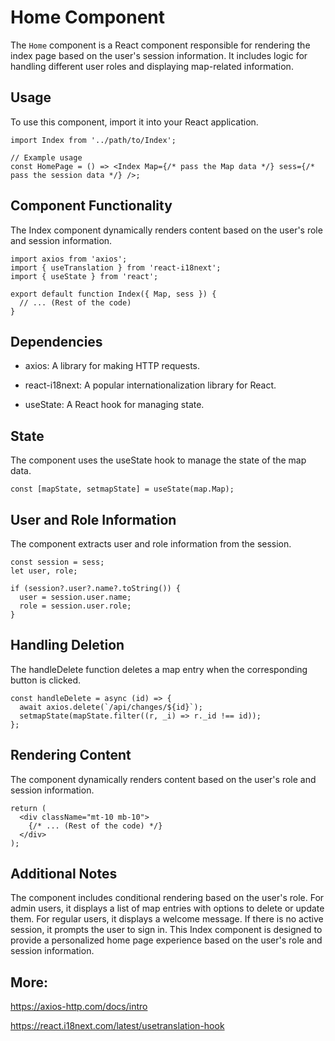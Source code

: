 # Home Component

The `Home` component is a React component responsible for rendering the index page based on the user's session information. It includes logic for handling different user roles and displaying map-related information.

## Usage

To use this component, import it into your React application.

```tsx
import Index from '../path/to/Index';

// Example usage
const HomePage = () => <Index Map={/* pass the Map data */} sess={/* pass the session data */} />;
```

## Component Functionality

The Index component dynamically renders content based on the user's role and session information.

```tsx
import axios from 'axios';
import { useTranslation } from 'react-i18next';
import { useState } from 'react';

export default function Index({ Map, sess }) {
  // ... (Rest of the code)
}
```

## Dependencies

- axios: A library for making HTTP requests.

- react-i18next: A popular internationalization library for React.

- useState: A React hook for managing state.

## State

The component uses the useState hook to manage the state of the map data.

```tsx
const [mapState, setmapState] = useState(map.Map);
```

## User and Role Information

The component extracts user and role information from the session.
```tsx
const session = sess;
let user, role;

if (session?.user?.name?.toString()) {
  user = session.user.name;
  role = session.user.role;
}
```

## Handling Deletion

The handleDelete function deletes a map entry when the corresponding button is clicked.

```tsx
const handleDelete = async (id) => {
  await axios.delete(`/api/changes/${id}`);
  setmapState(mapState.filter((r, _i) => r._id !== id));
};
```

## Rendering Content

The component dynamically renders content based on the user's role and session information.

```tsx
return (
  <div className="mt-10 mb-10">
    {/* ... (Rest of the code) */}
  </div>
);
```

## Additional Notes

The component includes conditional rendering based on the user's role.
For admin users, it displays a list of map entries with options to delete or update them.
For regular users, it displays a welcome message.
If there is no active session, it prompts the user to sign in.
This Index component is designed to provide a personalized home page experience based on the user's role and session information.

## More:

https://axios-http.com/docs/intro

https://react.i18next.com/latest/usetranslation-hook